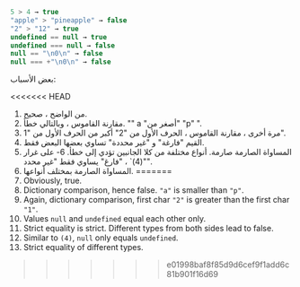 

```js no-beautify
5 > 4 → true
"apple" > "pineapple" → false
"2" > "12" → true
undefined == null → true
undefined === null → false
null == "\n0\n" → false
null === +"\n0\n" → false
```

بعض الأسباب:

<<<<<<< HEAD
1. من الواضح ، صحيح.
2. مقارنة القاموس ، وبالتالي خطأ. "" a "أصغر من" "p" ".
3. مرة أخرى ، مقارنة القاموس ، الحرف الأول من "2" أكبر من الحرف الأول من "1".
4. القيم "فارغة" و "غير محددة" تساوي بعضها البعض فقط.
5. المساواة الصارمة صارمة. أنواع مختلفة من كلا الجانبين تؤدي إلى خطأ.
6- على غرار "(4)` ، "فارغ" يساوي فقط "غير محدد".
7. المساواة الصارمة بمختلف أنواعها.
=======
1. Obviously, true.
2. Dictionary comparison, hence false. `"a"` is smaller than `"p"`.
3. Again, dictionary comparison, first char `"2"` is greater than the first char `"1"`.
4. Values `null` and `undefined` equal each other only.
5. Strict equality is strict. Different types from both sides lead to false.
6. Similar to `(4)`, `null` only equals `undefined`.
7. Strict equality of different types.
>>>>>>> e01998baf8f85d9d6cef9f1add6c81b901f16d69
